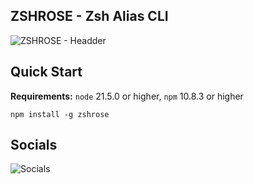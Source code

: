 ## ZSHROSE - Zsh Alias CLI
![ZSHROSE - Headder](https://github.com/user-attachments/assets/faabe0ed-6337-4ed7-88c0-5c43f22a6c94)

## Quick Start
**Requirements:** `node` 21.5.0 or higher, `npm` 10.8.3 or higher
```node js
npm install -g zshrose
```
## Socials
![Socials](https://github.com/user-attachments/assets/855f454d-2f3d-4336-ac35-673b2d4611ef)
